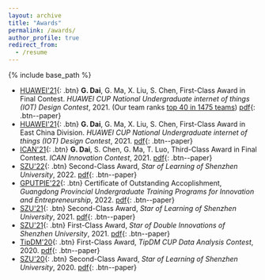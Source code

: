 ```yaml
---
layout: archive
title: "Awards"
permalink: /awards/
author_profile: true
redirect_from:
  - /resume
---
```


{% include base_path %}

* [HUAWEI'21](http://iot.sjtu.edu.cn/Default.aspx){: .btn} **G. Dai**, G. Ma, X. Liu, S. Chen, First-Class Award in Final Contest. *HUAWEI CUP National Undergraduate internet of things (IOT) Design Contest*, 2021. (Our team ranks <u>top 40 in 1475 teams</u>) [pdf](https://guohaodai.github.io/files/awd_HW_final_21.pdf){: .btn--paper} 
* [HUAWEI'21](http://iot.sjtu.edu.cn/Default.aspx){: .btn} **G. Dai**, G. Ma, X. Liu, S. Chen, First-Class Award in East China Division. *HUAWEI CUP National Undergraduate internet of things (IOT) Design Contest*, 2021. [pdf](https://guohaodai.github.io/files/awd_HW_east_21.pdf){: .btn--paper} 
* [ICAN'21](http://www.g-ican.com/home/index){: .btn} **G. Dai**, S. Chen, G. Ma, T. Luo, Third-Class Award in Final Contest. *ICAN Innovation Contest*, 2021. [pdf](https://guohaodai.github.io/files/awd_ICAN_21.pdf){: .btn--paper}
* [SZU'22](https://en.szu.edu.cn/){: .btn} Second-Class Award, *Star of Learning of Shenzhen University*, 2022. [pdf](https://guohaodai.github.io/files/awd_star_learn_22.pdf){: .btn--paper}
* [GPUTPIE'22](https://en.szu.edu.cn/){: .btn} Certificate of Outstanding Accoplishment, *Guangdong Provincial Undergraduate Training Programs for Innovation and Entrepreneurship*, 2022. [pdf](https://guohaodai.github.io/files/awd_train_prog_22.pdf){: .btn--paper}
* [SZU'21](https://en.szu.edu.cn/){: .btn} Second-Class Award, *Star of Learning of Shenzhen University*, 2021. [pdf](https://guohaodai.github.io/files/awd_star_learn_21.pdf){: .btn--paper}
* [SZU'21](https://en.szu.edu.cn/){: .btn} First-Class Award, *Star of Double Innovations of Shenzhen University*, 2021. [pdf](https://guohaodai.github.io/files/awd_star_inno_21.pdf){: .btn--paper}
* [TipDM'20](https://www.tipdm.org:10010/#/competition/1557899215680741376/introduce){: .btn} First-Class Award, *TipDM CUP Data Analysis Contest*, 2020. [pdf](https://guohaodai.github.io/files/awd_teddy_20.pdf){: .btn--paper}
* [SZU'20](https://en.szu.edu.cn/){: .btn} Second-Class Award, *Star of Learning of Shenzhen University*, 2020. [pdf](https://guohaodai.github.io/files/awd_star_learn_20.pdf){: .btn--paper}

